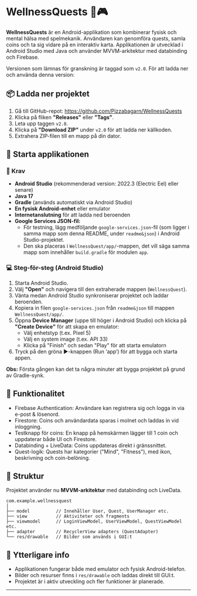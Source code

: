 # WellnessQuests 🌿🎮

**WellnessQuests** är en Android-applikation som kombinerar fysisk och mental hälsa med spelmekanik. Användaren kan genomföra quests, samla coins och ta sig vidare på en interaktiv karta. Applikationen är utvecklad i Android Studio med Java och använder MVVM-arkitektur med databinding och Firebase.

Versionen som lämnas för granskning är taggad som `v2.0`. För att ladda ner och använda denna version:

## 📦 Ladda ner projektet

1. Gå till GitHub-repot: https://github.com/Pizzabagarn/WellnessQuests
2. Klicka på fliken **"Releases"** eller **"Tags"**.
3. Leta upp taggen `v2.0`.
4. Klicka på **"Download ZIP"** under `v2.0` för att ladda ner källkoden.
5. Extrahera ZIP-filen till en mapp på din dator.

## 🚀 Starta applikationen

### 🔧 Krav

- **Android Studio** (rekommenderad version: 2022.3 (Electric Eel) eller senare)
- **Java 17**
- **Gradle** (används automatiskt via Android Studio)
- **En fysisk Android-enhet** eller emulator
- **Internetanslutning** för att ladda ned beroenden
- **Google Services JSON-fil:**
    - För testning, lägg medföljande `google-services.json`-fil (som ligger i samma mapp som denna README, under `readme&json`) i Android Studio-projektet.
    - Den ska placeras i `WellnessQuest/app/`-mappen, det vill säga samma mapp som innehåller `build.gradle` för modulen `app`.

### 💻 Steg-för-steg (Android Studio)

1. Starta Android Studio.
2. Välj **"Open"** och navigera till den extraherade mappen (`WellnessQuest`).
3. Vänta medan Android Studio synkroniserar projektet och laddar beroenden.
4. Kopiera in filen `google-services.json` från `readme&json` till mappen `WellnessQuest/app/`.
5. Öppna **Device Manager** (uppe till höger i Android Studio) och klicka på **"Create Device"** för att skapa en emulator:
    - Välj enhetstyp (t.ex. Pixel 5)
    - Välj en system image (t.ex. API 33)
    - Klicka på "Finish" och sedan "Play" för att starta emulatorn
6. Tryck på den gröna ▶️-knappen (Run ‘app’) för att bygga och starta appen.

**Obs:** Första gången kan det ta några minuter att bygga projektet på grund av Gradle-synk.

## 📱 Funktionalitet

- Firebase Authentication: Användare kan registrera sig och logga in via e-post & lösenord.
- Firestore: Coins och användardata sparas i molnet och laddas in vid inloggning.
- Testknapp för coins: En knapp på hemskärmen lägger till 1 coin och uppdaterar både UI och Firestore.
- Databinding + LiveData: Coins uppdateras direkt i gränssnittet.
- Quest-logik: Quests har kategorier ("Mind", "Fitness"), med ikon, beskrivning och coin-belöning.

## 🧠 Struktur

Projektet använder nu **MVVM-arkitektur** med databinding och LiveData.

```
com.example.wellnessquest
│
├── model          // Innehåller User, Quest, UserManager etc.
├── view           // Aktiviteter och fragments
├── viewmodel      // LoginViewModel, UserViewModel, QuestViewModel etc.
├── adapter        // RecyclerView adapters (QuestAdapter)
└── res/drawable   // Bilder som används i GUI:t
```

## 📝 Ytterligare info

- Applikationen fungerar både med emulator och fysisk Android-telefon.
- Bilder och resurser finns i `res/drawable` och laddas direkt till GUI:t.
- Projektet är i aktiv utveckling och fler funktioner är planerade.

---

